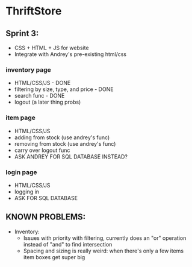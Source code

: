 # ThriftStore

## Sprint 3:
  - CSS + HTML + JS for website
  - Integrate with Andrey's pre-existing html/css
###  inventory page
  - HTML/CSS/JS - DONE
  - filtering by size, type, and price - DONE
  - search func - DONE
  - logout (a later thing probs)
###  item page
  - HTML/CSS/JS
  - adding from stock (use andrey's func)
  - removing from stock (use andrey's func)
  - carry over logout func
  - ASK ANDREY FOR SQL DATABASE INSTEAD?
###  login page
  - HTML/CSS/JS
  - logging in
  - ASK FOR SQL DATABASE

## KNOWN PROBLEMS:
  - Inventory:
    - Issues with priority with filtering, currently does an "or" operation instead of "and" to find intersection
    - Spacing and sizing is really weird: when there's only a few items item boxes get super big

